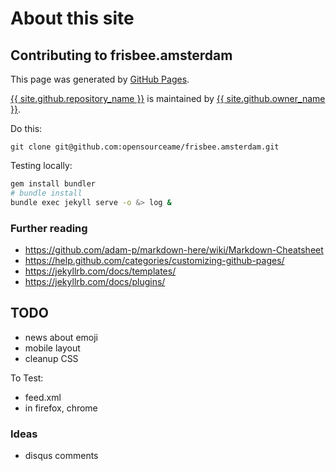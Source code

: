 
About this site 
===============

## Contributing to frisbee.amsterdam

<p>This page was generated by <a href="https://pages.github.com">GitHub Pages</a>.</p>

<p class="repo-owner"><a href="{{ site.github.repository_url }}">{{ site.github.repository_name }}</a> is maintained by <a href="{{ site.github.owner_url }}">{{ site.github.owner_name }}</a>.</p>

Do this:

    git clone git@github.com:opensourceame/frisbee.amsterdam.git

Testing locally:

```sh
gem install bundler
# bundle install
bundle exec jekyll serve -o &> log &
```

### Further reading

- https://github.com/adam-p/markdown-here/wiki/Markdown-Cheatsheet
- https://help.github.com/categories/customizing-github-pages/
- https://jekyllrb.com/docs/templates/
- https://jekyllrb.com/docs/plugins/

## TODO

- news about emoji
- mobile layout
- cleanup CSS

To Test:

- feed.xml
- in firefox, chrome

### Ideas

- disqus comments
